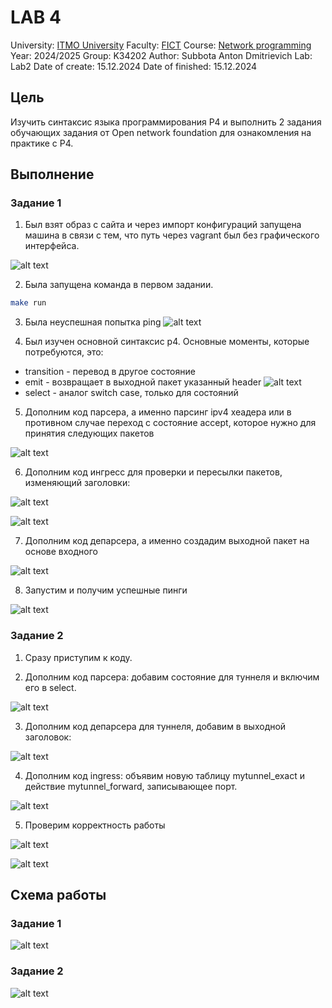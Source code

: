 # LAB 4
University: [ITMO University](https://itmo.ru/ru/)
Faculty: [FICT](https://fict.itmo.ru)
Course: [Network programming](https://github.com/itmo-ict-faculty/network-programming)
Year: 2024/2025
Group: K34202
Author: Subbota Anton Dmitrievich
Lab: Lab2
Date of create: 15.12.2024
Date of finished: 15.12.2024

## Цель 

Изучить синтаксис языка программирования P4 и выполнить 2 задания обучающих задания от Open network foundation для ознакомления на практике с P4.

## Выполнение

### Задание 1

1. Был взят образ с сайта и через импорт конфигураций запущена машина в связи с тем, что путь через vagrant был без графического интерфейса.

![alt text](img/image.png)

2. Была запущена команда в первом задании.
```bash 
make run 
```
3. Была неуспешная попытка ping 
![alt text](img/image-2.png)

4. Был изучен основной синтаксис p4. Основные моменты, которые потребуются, это:

* transition - перевод в другое состояние
* emit - возвращает в выходной пакет указанный header
![alt text](img/image1.png)
* select - аналог switch case, только для состояний

5. Дополним код парсера, а именно парсинг ipv4 хеадера или в противном случае переход с состояние accept, которое нужно для принятия следующих пакетов 

![alt text](img/image2.png)

6. Дополним код ингресс для проверки и пересылки пакетов, изменяющий заголовки:

![alt text](img/image-x.png)

![alt text](img/image-1.png)

7. Дополним код депарсера, а именно создадим выходной пакет на основе входного

![alt text](img/image-y.png)

8. Запустим и получим успешные пинги

![alt text](img/image-3.png)

### Задание 2

1. Сразу приступим к коду.

2. Дополним код парсера: добавим состояние для туннеля и включим его в select.

![alt text](img/image-4.png)

3. Дополним код депарсера для туннеля, добавим в выходной заголовок:

![alt text](img/image-5.png)

4. Дополним код ingress: объявим новую таблицу mytunnel_exact и действие mytunnel_forward, записывающее порт.

![alt text](img/image-6.png)

5. Проверим корректность работы

![alt text](img/image-7.png)

![alt text](img/image-8.png)

## Схема работы 

### Задание 1
![alt text](img/image-9.png)

### Задание 2
![alt text](img/image-10.png)
